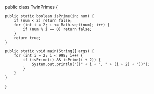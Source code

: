 public class TwinPrimes {

    public static boolean isPrime(int num) {
        if (num < 2) return false;
        for (int i = 2; i <= Math.sqrt(num); i++) {
            if (num % i == 0) return false;
        }
        return true;
    }

    public static void main(String[] args) {
        for (int i = 2; i < 998; i++) {
            if (isPrime(i) && isPrime(i + 2)) {
                System.out.println("((" + i + ", " + (i + 2) + "))");
            }
        }
    }
}
